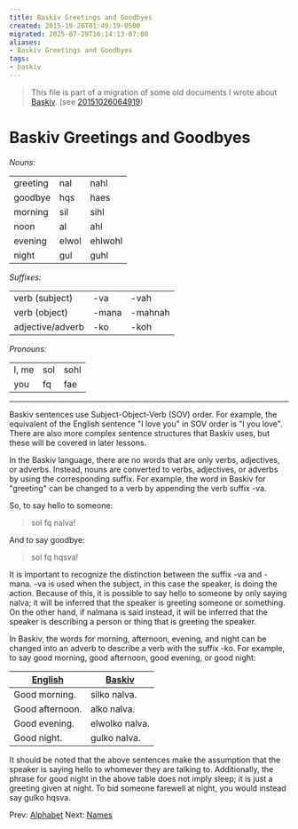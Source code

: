 ```yaml
---
title: Baskiv Greetings and Goodbyes
created: 2015-10-26T01:49:19-0500
migrated: 2025-07-29T16:14:13-07:00
aliases:
- Baskiv Greetings and Goodbyes
tags:
- baskiv
---
```


> This file is part of a migration of some old documents I wrote about [Baskiv](baskiv.md). (see [20151026064919](../entries/20151026064919.md))

# Baskiv Greetings and Goodbyes

*Nouns:*

<table><tbody><tr><td>greeting</td><td class="baskiv">nal</td><td>nahl</td></tr><tr><td>goodbye</td><td class="baskiv">hqs</td><td>haes</td></tr><tr><td>morning</td><td class="baskiv">sil</td><td>sihl</td></tr><tr><td>noon</td><td class="baskiv">al</td><td>ahl</td></tr><tr><td>evening</td><td class="baskiv">elwol</td><td>ehlwohl</td></tr><tr><td>night</td><td class="baskiv">gul</td><td>guhl</td></tr></tbody></table>

*Suffixes:*

<table><tbody><tr><td>verb (subject)</td><td class="baskiv">-va</td><td>-vah</td></tr><tr><td>verb (object)</td><td class="baskiv">-mana</td><td>-mahnah</td></tr><tr><td>adjective/adverb</td><td class="baskiv">-ko</td><td>-koh</td></tr></tbody></table>

*Pronouns:*

<table><tbody><tr><td>I, me</td><td class="baskiv">sol</td><td>sohl</td></tr><tr><td>you</td><td class="baskiv">fq</td><td>fae</td></tr></tbody></table>

---

Baskiv sentences use Subject-Object-Verb (SOV) order. For example, the equivalent of the English sentence "I love you" in SOV order is "I you love". There are also more complex sentence structures that Baskiv uses, but these will be covered in later lessons.

In the Baskiv language, there are no words that are only verbs, adjectives, or adverbs. Instead, nouns are converted to verbs, adjectives, or adverbs by using the corresponding suffix. For example, the word in Baskiv for "greeting" can be changed to a verb by appending the verb suffix <span class="baskiv">-va</span>.

So, to say hello to someone:

> <span class="baskiv">sol fq nalva!</span>

And to say goodbye:

> <span class="baskiv">sol fq hqsva!</span>

It is important to recognize the distinction between the suffix <span class="baskiv">-va</span> and <span class="baskiv">-mana</span>. <span class="baskiv">-va</span> is used when the subject, in this case the speaker, is doing the action. Because of this, it is possible to say hello to someone by only saying <span class="baskiv">nalva</span>; it will be inferred that the speaker is greeting someone or something. On the other hand, if <span class="baskiv">nalmana</span> is said instead, it will be inferred that the speaker is describing a person or thing that is greeting the speaker.

In Baskiv, the words for morning, afternoon, evening, and night can be
changed into an adverb to describe a verb with the suffix <span class="baskiv">
-ko</span>. For example, to say good morning, good afternoon, good evening, or
good night:

<table><thead><tr><th><u>English</u></th><th><u>Baskiv</u></th></tr></thead><tbody><tr><td>Good morning.</td><td class="baskiv">silko nalva.</td></tr><tr><td>Good afternoon.</td><td class="baskiv">alko nalva.</td></tr><tr><td>Good evening.</td><td class="baskiv">elwolko nalva.</td></tr><tr><td>Good night.</td><td class="baskiv">gulko nalva.</td></tr></tbody></table>

It should be noted that the above sentences make the assumption that the
speaker is saying hello to whomever they are talking to. Additionally, the
phrase for good night in the above table does not imply sleep; it is just a
greeting given at night. To bid someone farewell at night, you would instead
say <span class="baskiv">gulko hqsva</span>.

Prev: [Alphabet](baskiv-alphabet.md)
Next: [Names](baskiv-names.md)
